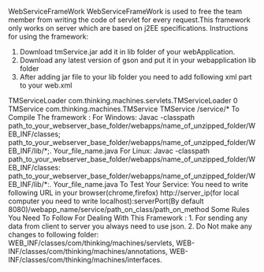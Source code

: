 WebServiceFrameWork
WebServiceFrameWork is used to free the team member from writing the code of servlet for every request.This framework only works on server which are based on j2EE specifications.
Instructions for using the framework:
1.	Download tmService.jar add it in lib folder of your webApplication.
2.	Download any latest version of gson and put it in your webapplication lib folder
3.	After adding jar file to your lib folder you need to add following xml part to your web.xml
<servlet>
<servlet-name>TMServiceLoader</servlet-name>
<servlet-class>com.thinking.machines.servlets.TMServiceLoader</servlet-class>
<load-on-startup>0</load-on-startup>
</servlet>
<servlet>
<servlet-name>TMService</servlet-name>
<servlet-class>com.thinking.machines.TMService</servlet-class>
</servlet>
<servlet-mapping>
<servlet-name>TMService</servlet-name>
<url-pattern>/service/*</url-pattern>
</servlet-mapping>
To Compile The framework :
     For Windows:
Javac  -classpath path_to_your_webserver_base_folder/webapps/name_of_unzipped_folder/WEB_INF/classes; path_to_your_webserver_base_folder/webapps/name_of_unzipped_folder/WEB_INF/lib/*;. Your_file_name.java
     For Linux:
Javac  -classpath path_to_your_webserver_base_folder/webapps/name_of_unzipped_folder/WEB_INF/classes: path_to_your_webserver_base_folder/webapps/name_of_unzipped_folder/WEB_INF/lib/*:. Your_file_name.java
To Test Your Service:
You need to write following URL in your browser(chrome,firefox)
http://server_ip(for local computer you need to write localhost):serverPort(By default 8080)/webapp_name/service/path_on_class/path_on_method
Some Rules You Need To Follow For Dealing With This Framework :
1.	For sending any data from client to server you always need to use json.
2.	Do Not make any changes to following folder:
WEB_INF/classes/com/thinking/machines/servlets,
WEB-INF/classes/com/thinking/machines/annotations,
WEB-INF/classes/com/thinking/machines/interfaces.
  


